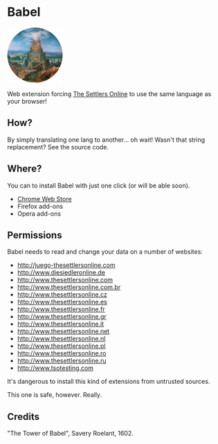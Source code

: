 Babel
=====

![](icon.png)

Web extension forcing [The Settlers Online](http://www.thesettlersonline.com/) to use the same language as your browser!

## How?

By simply translating one lang to another... oh wait! Wasn't that string replacement? See the source code.

## Where?

You can to install Babel with just one click (or will be able soon).

- [Chrome Web Store](https://chrome.google.com/webstore/detail/babel/lnheaccleeofnijkggobiigbojeoekaj)
- Firefox add-ons
- Opera add-ons

## Permissions

Babel needs to read and change your data on a number of websites:

- http://juego-thesettlersonline.com
- http://www.diesiedleronline.de
- http://www.thesettlersonline.com
- http://www.thesettlersonline.com.br
- http://www.thesettlersonline.cz
- http://www.thesettlersonline.es
- http://www.thesettlersonline.fr
- http://www.thesettlersonline.gr
- http://www.thesettlersonline.it
- http://www.thesettlersonline.net
- http://www.thesettlersonline.nl
- http://www.thesettlersonline.pl
- http://www.thesettlersonline.ro
- http://www.thesettlersonline.ru
- http://www.tsotesting.com

It's dangerous to install this kind of extensions from untrusted sources.

This one is safe, however. Really.

## Credits

"The Tower of Babel", Savery Roelant, 1602.
